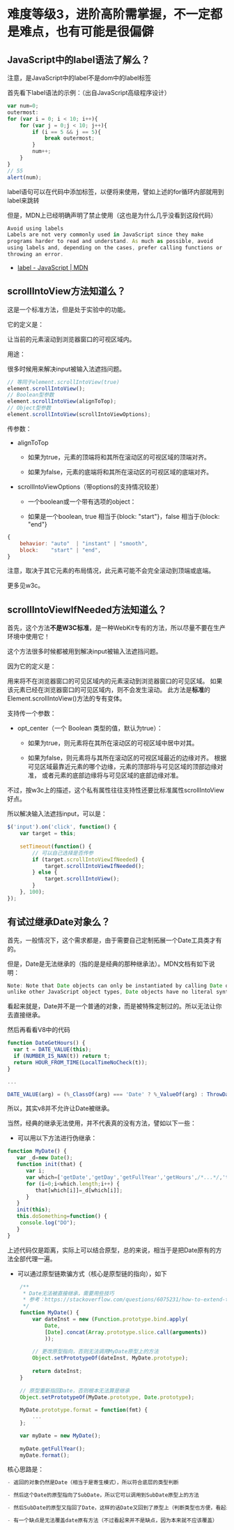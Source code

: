 # 难度等级3，进阶高阶需掌握，不一定都是难点，也有可能是很偏僻

## JavaScript中的label语法了解么？

注意，是JavaScript中的label不是dom中的label标签

首先看下label语法的示例：（出自JavaScript高级程序设计）

```js
var num=0;
outermost:
for (var i = 0; i < 10; i++){
    for (var j = 0;j < 10; j++){
        if (i == 5 && j == 5){
            break outermost;
        }
        num++;
    }
}
// 55
alert(num);
```

label语句可以在代码中添加标签，以便将来使用，譬如上述的for循环内部就用到label来跳转

但是，MDN上已经明确声明了禁止使用（这也是为什么几乎没看到这段代码）

```js
Avoid using labels
Labels are not very commonly used in JavaScript since they make
programs harder to read and understand. As much as possible, avoid
using labels and, depending on the cases, prefer calling functions or
throwing an error.
```

- [label - JavaScript | MDN](https://developer.mozilla.org/en-US/docs/Web/JavaScript/Reference/Statements/label)

## scrollIntoView方法知道么？

这是一个标准方法，但是处于实验中的功能。

它的定义是：

让当前的元素滚动到浏览器窗口的可视区域内。

用途：

很多时候用来解决input被输入法遮挡问题。

```js
// 等同于element.scrollIntoView(true) 
element.scrollIntoView();
// Boolean型参数 
element.scrollIntoView(alignToTop);
// Object型参数
element.scrollIntoView(scrollIntoViewOptions);
```

传参数：

- alignToTop
    
    - 如果为true，元素的顶端将和其所在滚动区的可视区域的顶端对齐。
    
    - 如果为false，元素的底端将和其所在滚动区的可视区域的底端对齐。
    
- scrollIntoViewOptions（带options的支持情况较差）

    - 一个boolean或一个带有选项的object：
    
    - 如果是一个boolean, true 相当于{block: "start"}，false 相当于{block: "end"}
    
```js
{
    behavior: "auto"  | "instant" | "smooth",
    block:    "start" | "end",
}
```

注意，取决于其它元素的布局情况，此元素可能不会完全滚动到顶端或底端。

更多见w3c。

## scrollIntoViewIfNeeded方法知道么？

首先，这个方法**不是W3C标准**，是一种WebKit专有的方法，所以尽量不要在生产环境中使用它！

这个方法很多时候都被用到解决input被输入法遮挡问题。

因为它的定义是：

用来将不在浏览器窗口的可见区域内的元素滚动到浏览器窗口的可见区域。 
如果该元素已经在浏览器窗口的可见区域内，则不会发生滚动。 
此方法是**标准**的Element.scrollIntoView()方法的专有变体。

支持传一个参数：

- opt_center（一个 Boolean 类型的值，默认为true）：

    - 如果为true，则元素将在其所在滚动区的可视区域中居中对其。
    
    - 如果为false，则元素将与其所在滚动区的可视区域最近的边缘对齐。
     根据可见区域最靠近元素的哪个边缘，元素的顶部将与可见区域的顶部边缘对准，
     或者元素的底部边缘将与可见区域的底部边缘对准。

不过，按w3c上的描述，这个私有属性往往支持性还要比标准属性scrollIntoView好点。

所以解决输入法遮挡input，可以是：

```js
$('input').on('click', function() {
    var target = this;
    
    setTimeout(function() {
        // 可以自己选择是否传参
        if (target.scrollIntoViewIfNeeded) {
            target.scrollIntoViewIfNeeded();
        } else {
            target.scrollIntoView();
        }
    }, 100);
});
```

## 有试过继承Date对象么？

首先，一般情况下，这个需求都是，由于需要自己定制拓展一个Date工具类才有的。

但是，Date是无法继承的（指的是是经典的那种继承法）。MDN文档有如下说明：

```js
Note: Note that Date objects can only be instantiated by calling Date or using it as a constructor;
unlike other JavaScript object types, Date objects have no literal syntax.
```

看起来就是，Date并不是一个普通的对象，而是被特殊定制过的。所以无法让你去直接继承。

然后再看看V8中的代码

```js
function DateGetHours() {
  var t = DATE_VALUE(this);
  if (NUMBER_IS_NAN(t)) return t;
  return HOUR_FROM_TIME(LocalTimeNoCheck(t));
}

...

DATE_VALUE(arg) = (%_ClassOf(arg) === 'Date' ? %_ValueOf(arg) : ThrowDateTypeError());
```

所以，其实v8并不允许让Date被继承。

当然，经典的继承无法使用，并不代表真的没有方法，譬如以下一些：

- 可以用以下方法进行伪继承：

```js
function MyDate() {
   var _d=new Date();
   function init(that) {
      var i;
      var which=['getDate','getDay','getFullYear','getHours',/*...*/,'toString'];
      for (i=0;i<which.length;i++) {
         that[which[i]]=_d[which[i]]; 
      }
   }
   init(this);
   this.doSomething=function() {
    console.log("DO");
   }
}
```

上述代码仅是距离，实际上可以结合原型，总的来说，相当于是把Date原有的方法全部代理一遍。

- 可以通过原型链欺骗方式（核心是原型链的指向），如下

```js
    /**
     * Date无法被直接继承，需要用些技巧
     * 参考：https://stackoverflow.com/questions/6075231/how-to-extend-the-javascript-date-object
     */
    function MyDate() {
        var dateInst = new (Function.prototype.bind.apply(
            Date,
            [Date].concat(Array.prototype.slice.call(arguments))
            ));
        
        // 更改原型指向，否则无法调用MyDate原型上的方法
        Object.setPrototypeOf(dateInst, MyDate.prototype);
        
        return dateInst;
    }
    
    // 原型重新指回Date，否则根本无法算是继承
    Object.setPrototypeOf(MyDate.prototype, Date.prototype);
    
    MyDate.prototype.format = function(fmt) {
        ...
    };

    var myDate = new MyDate();
    
    myDate.getFullYear();
    myDate.format();
```


核心思路是：

```js
- 返回的对象仍然是Date（相当于是寄生模式），所以符合底层的类型判断

- 然后这个Date的原型指向了SubDate，所以它可以调用到SubDate原型上的方法

- 然后SubDate的原型又指回了Date，这样的话Date又回到了原型上（判断类型也方便，看起来也更像继承了）

- 有一个缺点是无法覆盖date原有方法（不过看起来并不是缺点，因为本来就不应该覆盖）
```